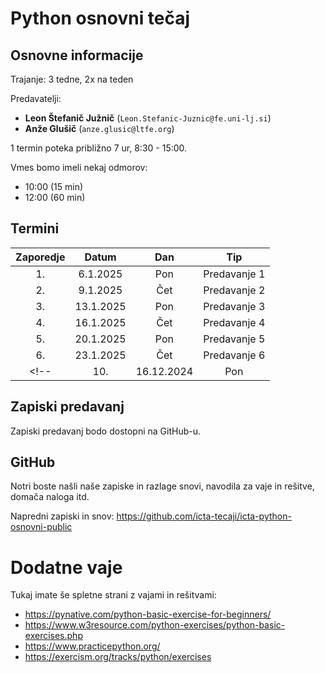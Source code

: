 # Python osnovni tečaj

## Osnovne informacije

Trajanje: 3 tedne, 2x na teden <br>
<!--Izpit: Zadnji teden-->

Predavatelji:

- **Leon Štefanič Južnič** (`Leon.Stefanic-Juznic@fe.uni-lj.si`)
- **Anže Glušič** (`anze.glusic@ltfe.org`)

1 termin poteka približno 7 ur, 8:30 - 15:00.

Vmes bomo imeli nekaj odmorov:
- 10:00 (15 min)
- 12:00 (60 min)

## Termini

| Zaporedje |   Datum   | Dan |     Tip      |
| :-------: | :-------: | :-: | :----------: |
|    1.     | 6.1.2025  | Pon | Predavanje 1 |
|    2.     | 9.1.2025  | Čet | Predavanje 2 |
|    3.     | 13.1.2025 | Pon | Predavanje 3 |
|    4.     | 16.1.2025 | Čet | Predavanje 4 |
|    5.     | 20.1.2025 | Pon | Predavanje 5 |
|    6.     | 23.1.2025 | Čet | Predavanje 6 |
<!--|    10.    | 16.12.2024| Pon |    Izpit     |-->

<!--
## Domače naloge

Vsak teden bomo imeli domače naloge iz tematik katere smo obravnavali na tečaju.

Namen domačih nalog je, da sami doma poizkusate rešiti problem, nato jih pošljete in jih mi pogledamo in vam povemo kje točno delate napake. Domače naloge so tudi nam indikator kje se še kaj zatika in kaj bi bilo za ponoviti oziroma dodatno razložiti.

Naloge oddate preko email-a, kjer priložite datoteko z rešeno nalogo.

Zadeva email-a: \[DN-Python\] \<Termin\>\_Ime_Priimek

> Primer: \[DN-Python\] Termin_01_Luka_Novak

Email pošljete na <Leon.Stefanic-Juznic@fe.uni-lj.si> in <anze.glusic@ltfe.org>.
-->

<!--
## Izpit

Izpit bo potekal zadnji termin. Časa boste imeli vse 4 ure, vendar povprečno participanti potrebujejo približno 2 uri.

Na izpitu vam je dovoljeno vse - internet, lastni zapiski, naši zapiski, itd. Le komunikacija (pogovarjanje, ...) ni odvoljena.

Za uspešno opravljen izpit boste potrebovali vsaj 80% vseh točk. Po koncu tečaja dobite certifikat.
-->

## Zapiski predavanj

Zapiski predavanj bodo dostopni na GitHub-u.

## GitHub

Notri boste našli naše zapiske in razlage snovi, navodila za vaje in rešitve, domača naloga itd.

Napredni zapiski in snov: https://github.com/icta-tecaji/icta-python-osnovni-public

# Dodatne vaje

Tukaj imate še spletne strani z vajami in rešitvami:

- https://pynative.com/python-basic-exercise-for-beginners/
- https://www.w3resource.com/python-exercises/python-basic-exercises.php
- https://www.practicepython.org/
- https://exercism.org/tracks/python/exercises

<!--
## Vislice projekt
- Viseči okostnjak v ascii znakih
- Dodat celotno besedo v primeru da vemo rešitev
- Dodajanje besed iz interneta
- Pisanje rezultatov v datoteko
- Dodajanje funkciji
- Error handling
-->
